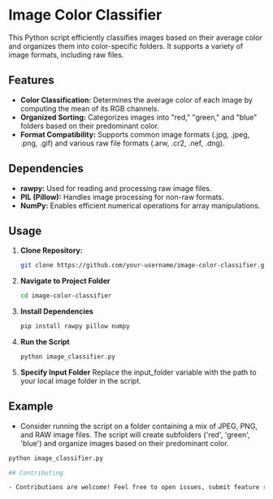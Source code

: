 # Image Color Classifier

This Python script efficiently classifies images based on their average color and organizes them into color-specific folders. It supports a variety of image formats, including raw files.

## Features

- **Color Classification:** Determines the average color of each image by computing the mean of its RGB channels.
- **Organized Sorting:** Categorizes images into "red," "green," and "blue" folders based on their predominant color.
- **Format Compatibility:** Supports common image formats (.jpg, .jpeg, .png, .gif) and various raw file formats (.arw, .cr2, .nef, .dng).

## Dependencies

- **rawpy:** Used for reading and processing raw image files.
- **PIL (Pillow):** Handles image processing for non-raw formats.
- **NumPy:** Enables efficient numerical operations for array manipulations.

## Usage

1. **Clone Repository:**
   ```bash
   git clone https://github.com/your-username/image-color-classifier.git
2. **Navigate to Project Folder**
   ```bash
   cd image-color-classifier
3. **Install Dependencies**
   ```bash
   pip install rawpy pillow numpy
5. **Run the Script**
   ```bash
   python image_classifier.py
6. **Specify Input Folder**
   Replace the input_folder variable with the path to your local image folder in the script.

## Example

- Consider running the script on a folder containing a mix of JPEG, PNG, and RAW image files. The script will create subfolders ('red', 'green', 'blue') and organize images based on their predominant color.
```bash
python image_classifier.py

## Contributing

- Contributions are welcome! Feel free to open issues, submit feature requests, or create pull requests to enhance the functionality of the script.
